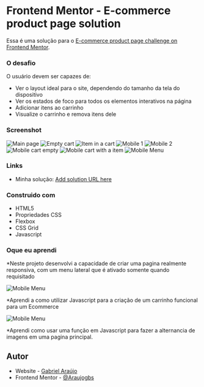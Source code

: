 # Frontend Mentor - E-commerce product page solution

Essa é uma solução para o [E-commerce product page challenge on Frontend Mentor](https://www.frontendmentor.io/challenges/ecommerce-product-page-UPsZ9MJp6).


### O desafio

O usuário devem ser capazes de:

- Ver o layout ideal para o site, dependendo do tamanho da tela do dispositivo
- Ver os estados de foco para todos os elementos interativos na página
- Adicionar itens ao carrinho
- Visualize o carrinho e remova itens dele

### Screenshot

![Main page](./design/Main-page.jpg)
![Empty cart](./design/Empty-cart.jpg)
![Item in a cart](./design/Item-in-a-cart.jpg)
![Mobile 1](./design/mobile-1.jpg)
![Mobile 2](./design/mobile-2.jpg)
![Mobile cart empty](./design/mobile-cart-empty.png)
![Mobile cart with a item](./design/mobile-cart-item.jpg)
![Mobile Menu](./design/mobile-menu.jpg)



### Links

- Minha solução: [Add solution URL here](https://your-solution-url.com)


### Construido com

- HTML5
- Propriedades CSS
- Flexbox
- CSS Grid
- Javascript

### Oque eu aprendi

*Neste projeto desenvolvi a capacidade de criar uma pagina realmente responsiva, com um menu lateral que é ativado somente quando requisitado

![Mobile Menu](./design/mobile-menu.jpg)

*Aprendi a como utilizar Javascript para a criação de um carrinho funcional para um Ecommerce

![Mobile Menu](./design/Item-in-a-cart.jpg)

*Aprendi como usar uma função em Javascript para fazer a alternancia de imagens em uma pagina principal.

## Autor

- Website - [Gabriel Araújo](https://www.linkedin.com/in/gabriel-araújo-a5a439277/)
- Frontend Mentor - [@Araujogbs](https://www.frontendmentor.io/profile/araujogbs)
